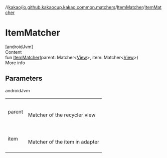 //[kakao](../../../index.md)/[io.github.kakaocup.kakao.common.matchers](../index.md)/[ItemMatcher](index.md)/[ItemMatcher](-item-matcher.md)



# ItemMatcher  
[androidJvm]  
Content  
fun [ItemMatcher](-item-matcher.md)(parent: Matcher<[View](https://developer.android.com/reference/kotlin/android/view/View.html)>, item: Matcher<[View](https://developer.android.com/reference/kotlin/android/view/View.html)>)  
More info  


## Parameters  
  
androidJvm  
  
| | |
|---|---|
| <a name="io.github.kakaocup.kakao.common.matchers/ItemMatcher/ItemMatcher/#org.hamcrest.Matcher[android.view.View]#org.hamcrest.Matcher[android.view.View]/PointingToDeclaration/"></a>parent| <a name="io.github.kakaocup.kakao.common.matchers/ItemMatcher/ItemMatcher/#org.hamcrest.Matcher[android.view.View]#org.hamcrest.Matcher[android.view.View]/PointingToDeclaration/"></a><br><br>Matcher of the recycler view<br><br>|
| <a name="io.github.kakaocup.kakao.common.matchers/ItemMatcher/ItemMatcher/#org.hamcrest.Matcher[android.view.View]#org.hamcrest.Matcher[android.view.View]/PointingToDeclaration/"></a>item| <a name="io.github.kakaocup.kakao.common.matchers/ItemMatcher/ItemMatcher/#org.hamcrest.Matcher[android.view.View]#org.hamcrest.Matcher[android.view.View]/PointingToDeclaration/"></a><br><br>Matcher of the item in adapter<br><br>|
  
  




